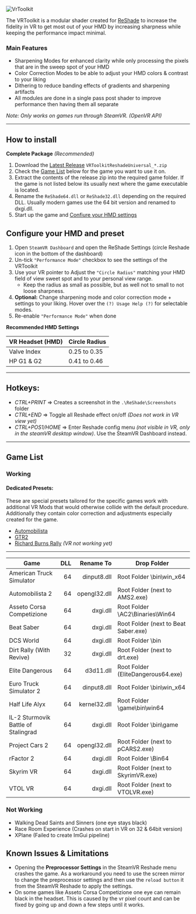 ![VrToolkit](https://github.com/retroluxfilm/reshade-vrtoolkit/blob/gh-pages/assets/vrtoolkit_logo.png)

The VRToolkit is a modular shader created for [ReShade](https://github.com/crosire/reshade) 
to increase the fidelity in VR to get most out of your HMD by increasing sharpness while keeping the performance impact minimal.

### Main Features

- Sharpening Modes for enhanced clarity while only processing the pixels that are in the sweep spot of your HMD
- Color Correction Modes to be able to adjust your HMD colors & contrast to your liking
- Dithering to reduce banding effects of gradients and sharpening artifacts
- All modules are done in a single pass post shader to improve performance then having them all separate

*Note: Only works on games run through SteamVR. (OpenVR API)*

-----------------------------
 How to install
-----------------------------

**Complete Package** *(Recommended)*

1. Download the [Latest Release](https://github.com/retroluxfilm/reshade-vrtoolkit/releases) `VRToolkitReshadeUniversal_*.zip`
2. Check the [Game List](https://github.com/retroluxfilm/reshade-vrtoolkit#game-list) 
   below for the game you want to use it on.    
3. Extract the contents of the release zip into the required game folder. 
   If the game is not listed below its usually next where the game executable is located.
4. Rename the `ReShade64.dll` or `ReShade32.dll` depending on the required DLL. 
   Usually modern games use the 64 bit version and renamed to dxgi.dll.
5. Start up the game and [Confiure your HMD settings](https://github.com/retroluxfilm/reshade-vrtoolkit#configure-your-hmd-and-preset) 


## Configure your HMD and preset

1. Open `SteamVR Dashboard` and open the ReShade Settings (circle Reshade icon in the bottom of the dashboard)
2. Un-tick `"Performance Mode"` checkbox to see the settings of the VRToolkit
3. Use your VR pointer to Adjust the `"Circle Radius"` matching your HMD field of view sweet spot and to your personal view range.
   - Keep the radius as small as possible, but as well not to small to not loose sharpness.
4. **Optional:** Change sharpening mode and color correction mode + settings to your liking.
   Hover over the `(?) Usage Help (?)` for selectable modes.
5. Re-enable `"Performance Mode"` when done 

**Recommended HMD Settings**

|  VR Headset (HMD)          | Circle Radius |
| -------------------------- | ------------- |
| Valve Index                |  0.25 to 0.35 |
| HP G1 & G2                 |  0.41 to 0.46 |

-----------------------------
Hotkeys:
-----------------------------

- *CTRL+PRINT* => Creates a screenshot in the `.\ReShade\Screenshots` folder
- *CTRL+END* => Toggle all Reshade effect on/off *(Does not work in VR view yet)*
- *CTRL+POS1/HOME* => Enter Reshade config menu *(not visible in VR, only in the steamVR desktop window)*.
   Use the SteamVR Dashboard instead.

-----------------------------
Game List
-----------------------------

### Working

#### Dedicated Presets:
These are special presets tailored for the specific games work with additional VR Mods that would otherwise collide with the default procedure.
Additionally they contain color correction and adjustments especially created for the game.

- [Automobilista](https://www.racedepartment.com/downloads/retrolux-reshade-automobilista.30742/)
- [GTR2](https://www.racedepartment.com/downloads/retrolux-reshade-gtr2.42342/)
- [Richard Burns Rally](https://www.racedepartment.com/threads/reshade-preset-for-rbr.166023/) *(VR not working yet)*

---

| Game                                | DLL         | Rename To      | Drop Folder                                      |
| ----------------------------------- | -----------:| --------------:|------------------------------------------------- |
| American Truck Simulator            |          64 |  dinput8.dll   | Root Folder \bin\win_x64                         |
| Automobilista 2                     |          64 |  opengl32.dll  | Root Folder (next to AMS2.exe)                   |
| Asseto Corsa Competizione           |          64 |  dxgi.dll      | Root Folder \AC2\Binaries\Win64                  |
| Beat Saber                          |          64 |  dxgi.dll      | Root Folder (next to Beat Saber.exe)             |
| DCS World                           |          64 |  dxgi.dll      | Root Folder \bin                                 |
| Dirt Rally (With Revive)            |          32 |  dxgi.dll      | Root Folder (next to drt.exe)                    |
| Elite Dangerous                     |          64 |  d3d11.dll     | Root Folder (EliteDangerous64.exe)               |
| Euro Truck Simulator 2              |          64 |  dinput8.dll   | Root Folder \bin\win_x64                         |
| Half Life Alyx                      |          64 |  kernel32.dll  | Root Folder \game\bin\win64                      |
| IL-2 Sturmovik Battle of Stalingrad |          64 |  dxgi.dll      | Root Folder \bin\game                            |
| Project Cars 2                      |          64 |  opengl32.dll  | Root Folder (next to pCARS2.exe)                 |
| rFactor 2                           |          64 |  dxgi.dll      | Root Folder \Bin64                               |
| Skyrim VR                           |          64 |  dxgi.dll      | Root Folder (next to SkyrimVR.exe)               |
| VTOL VR                             |          64 |  dxgi.dll      | Root Folder (next to VTOLVR.exe)                 |

### Not Working

- Walking Dead Saints and Sinners (one eye stays black)
- Race Room Experience (Crashes on start in VR on 32 & 64bit version)
- XPlane (Failed to create ImGui pipeline)

Known Issues & Limitations
---------
- Opening the **Preprocessor Settings** in the SteamVR Reshade menu crashes the game. 
  As a workaround you need to use the screen mirror to change the preprocessor settings
  and then use the `reload button` it from the SteamVR Reshade to apply the settings.  
- On some games like Asseto Corsa Competizione one eye can remain black in the headset. 
  This is caused by the vr pixel count and can be fixed by going up and down a few steps until it works.
